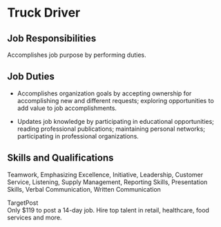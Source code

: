 # Truck Driver

## Job Responsibilities

Accomplishes job purpose by performing duties.

## Job Duties

* Accomplishes organization goals by accepting ownership for accomplishing new and different requests; exploring opportunities to add value to job accomplishments.

* Updates job knowledge by participating in educational opportunities; reading professional publications; maintaining personal networks; participating in professional organizations.

## Skills and Qualifications

Teamwork, Emphasizing Excellence, Initiative, Leadership, Customer Service, Listening, Supply Management, Reporting Skills, Presentation Skills, Verbal Communication, Written Communication

<!-- TARGETPOST AD STARTS HERE-->
<div>
<div class="box-top">
<div class="box-bottom">
<div class="box-left">
<div class="box-right">
<div class="box-bottom-left">
<div class="box-bottom-right">
<div class="box-top-left">
<div class="box-top-right">
<div class="box-content">
<div class="prospect-promo-box">
<div>TargetPost</div>
<div>Only $119 to post a 14-day job. Hire top talent in retail, healthcare, food services and more.</div>
<div class="clearing-div"> </div>
</div>
<!-- TARGETPOST AD ENDS HERE-->


